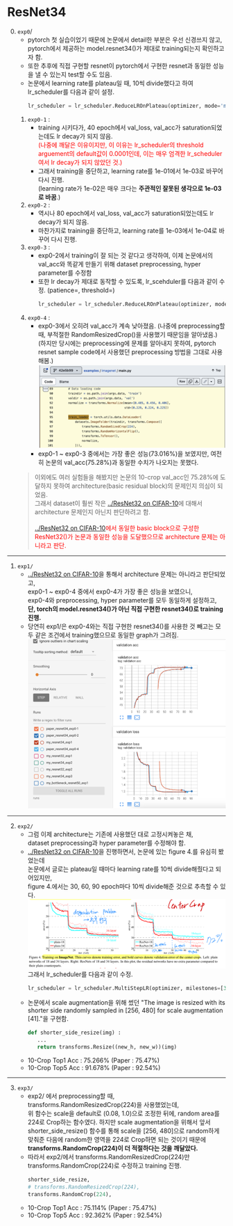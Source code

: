 # ResNet34

0. `exp0`/
   * pytorch 첫 실습이었기 때문에 논문에서 detail한 부분은 우선 신경쓰지 않고,
pytorch에서 제공하는 model.resnet34()가 제대로 training되는지 확인하고자 함.
   * 또한 추후에 직접 구현할 resnet이 pytorch에서 구현한 resnet과 동일한 성능을 낼 수 있는지 test할 수도 있음.
   * 논문에서 learning rate를 plateau일 때, 10씩 divide했다고 하여 lr_scheduler를 다음과 같이 설정.
      ``` py
      lr_scheduler = lr_scheduler.ReduceLROnPlateau(optimizer, mode='min', factor=0.1, patience=5, verbose=True)
      ```
   1. `exp0-1` : 
      * training 시키다가, 40 epoch에서 val_loss, val_acc가 saturation되었는데도 lr decay가 되지 않음.<br>
      <span style="color:red">(나중에 깨달은 이유이지만, 이 이유는 lr_scheduler의 threshold arguement의 default값이 0.0001인데, 이는 매우 엄격한 lr_scheduler여서 lr decay가 되지 않았던 것.)</span>
      * 그래서 training을 중단하고, learning rate를 1e-01에서 1e-03로 바꾸어 다시 진행.<br>
      (learning rate가 1e-02은 매우 크다는 **주관적인 잘못된 생각으로 1e-03로 바꿈**.)
   2. `exp0-2` :
      * 역시나 80 epoch에서 val_loss, val_acc가 saturation되었는데도 lr decay가 되지 않음.<br>
      * 마찬가지로 training을 중단하고, learning rate를 1e-03에서 1e-04로 바꾸어 다시 진행.<br>
   3. `exp0-3` : 
      * exp0-2에서 training이 잘 되는 것 같다고 생각하여, 이제 논문에서의 val_acc와 똑같게 만들기 위해
      dataset preprocessing, hyper parameter를 수정함
      * 또한 lr decay가 제대로 동작할 수 있도록, lr_scehduler를 다음과 같이 수정. (patience=, threshold=)
         ``` py
         lr_scheduler = lr_scheduler.ReduceLROnPlateau(optimizer, mode='min', factor=0.1, patience=3, verbose=True, threshold=0.01)
         ```
   4. `exp0-4` : 
      * exp0-3에서 오히려 val_acc가 계속 낮아졌음. 
      (나중에 preprocessing할 때, 부적절한 RandomResizedCrop()을 사용했기 때문임을 알아냈음.)
      (하지만 당시에는 preprocessing에 문제를 알아내지 못하여, pytorch resnet sample code에서 사용했던 preprocessing 방법을 그대로 사용해봄.)
      ![Alt text](./images/image.png)
      * exp0-1 ~ exp0-3 중에서는 가장 좋은 성능(73.016%)을 보였지만, 여전히 논문의 val_acc(75.28%)과 동일한 수치가 나오지는 못했다.
   > 이외에도 여러 실험들을 해봤지만 논문의 10-crop val_acc인 75.28%에 도달하지 못하여 architecture(basic residual block)의 문제인지 의심이 되었음.<br>
   그래서 dataset이 훨씬 작은 [../ResNet32 on CIFAR-10](https://github.com/LeeHyungSeop/EAI_Basic_PyTorch/tree/main/02_ResNet/ResNet32)에 대해서 architecture 문제인지 아닌지 판단하려고 함.<br><br>
   <span style="color:red">[../ResNet32 on CIFAR-10](https://github.com/LeeHyungSeop/EAI_Basic_PyTorch/tree/main/02_ResNet/ResNet32)에서 동일한 basic block으로 구성한 ResNet32()가 논문과 동일한 성능을 도달했으므로 architecture 문제는 아니라고 판단.</span><br>
   
---
1. `exp1/`
   * [../ResNet32 on CIFAR-10](https://github.com/LeeHyungSeop/EAI_Basic_PyTorch/tree/main/02_ResNet/ResNet32)을 통해서 architecture 문제는 아니라고 판단되었고, <br>
     exp0-1 ~ exp0-4 중에서 exp0-4가 가장 좋은 성능을 보였으니, <br>
     exp0-4와 preprocessing, hyper parameter를 모두 동일하게 설정하고,<br>
     **단, torch의 model.resnet34()가 아닌 직접 구현한 resnet34()로 training 진행.**
   * 당연히 exp1/은 exp0-4와는 직접 구현한 resnet34()를 사용한 것 빼고는 모두 같은 조건에서 training했으므로 동일한 graph가 그려짐.
   ![Alt text](./images/image-1.png)

---
2. `exp2/`
   * 그럼 이제 architecture는 기존에 사용했던 대로 고정시켜놓은 채, <br>
     dataset preprocessing과 hyper parameter를 수정해야 함.
   * [../ResNet32 on CIFAR-10](https://github.com/LeeHyungSeop/EAI_Basic_PyTorch/tree/main/02_ResNet/ResNet32)을 진행하면서, 논문에 있는 figure 4.를 유심히 봤었는데<br>
   논문에서 글로는 plateau일 때마다 learning rate를 10씩 divide해줬다고 되어있지만,<br>
   figure 4.에서는 30, 60, 90 epoch마다 10씩 divide해준 것으로 추측할 수 있다.
   ![Alt text](./images/image-2.png)
   그래서 lr_scheduler를 다음과 같이 수정.
      ```py
      lr_scheduler = lr_scheduler.MultiStepLR(optimizer, milestones=[30, 60, 90], gamma=0.1, verbose=True)
      ```
   * 논문에서 scale augmentation을 위해 썼던 "The image is resized with its shorter side randomly sampled in [256, 480] for scale augmentation [41]."을 구현함.
      ```py
      def shorter_side_resize(img) :
         ...
         return transforms.Resize((new_h, new_w))(img)
      ```
   * 10-Crop Top1 Acc : 75.266% (Paper : 75.47%)
   * 10-Crop Top5 Acc : 91.678% (Paper : 92.54%)
---
3. `exp3/` 
   * exp2/ 에서 preprocessing할 때, <br>
     transforms.RandomResizedCrop(224)을 사용했었는데, <br>
     위 함수는 scale을 default로 (0.08, 1.0)으로 조정한 뒤에, random area를 224로 Crop하는 함수였다.
     하지만 scale augmentation을 위해서 앞서 shorter_side_resize() 함수를 통해 scale을 [256, 480]으로 random하게 맞춰준 다음에 random한 영역을 224로 Crop하면 되는 것이기 때문에
     **transforms.RandomCrop(224)이 더 적절하다는 것을 깨달았다.**
   * 따라서 exp2/에서 transforms.RandomResizedCrop(224)만 transforms.RandomCrop(224)로 수정하고 training 진행.
      ``` py
      shorter_side_resize,
      # transforms.RandomResizedCrop(224),
      transforms.RandomCrop(224),
      ```
   * 10-Crop Top1 Acc : 75.114% (Paper : 75.47%)
   * 10-Crop Top5 Acc : 92.362% (Paper : 92.54%)